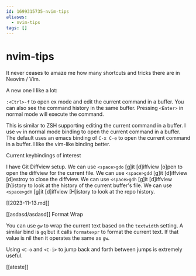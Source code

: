 ```yaml
---
id: 1699315735-nvim-tips
aliases:
  - nvim-tips
tags: []
---
```


# nvim-tips

It never ceases to amaze me how many shortcuts and tricks there are in Neovim / Vim. 

A new one I like a lot:

`:<Ctrl>-f` to open ex mode and edit the current command in a buffer. You can also see the command history in the same
buffer. Pressing `<Enter>` in normal mode will execute the command.

This is similar to ZSH supporting editing the current command in a buffer. I use `vv` in normal mode binding to open the
current command in a buffer. The default uses an emacs binding of `C-x C-e` to open the current command in a buffer. I
like the vim-like binding better.


Current keybindings of interest

I have Git Diffview setup. We can use `<space>gdo` [g]it [d]iffview [o]pen to open the diffview for the current file. We
can use `<space>gdd` [g]it [d]iffview [d]estroy to close the diffview. We can use `<space>gdh` [g]it [d]iffview
[h]istory to look at the history of the current buffer's file. We can use `<space>gdH` [g]it [d]iffview [H]istory to
look at the repo history.

[[2023-11-13.md]]

[[asdasd/asdasd]]
Format Wrap

You can use `gw` to wrap the current text based on the `textwidth` setting. A similar bind is `gq` but it calls
`formatexpr` to format the current text. If that value is nil then it operates the same as `gw`.

Using `<C-o` and `<C-i>` to jump back and forth between jumps is extremely useful.

[[ateste]]